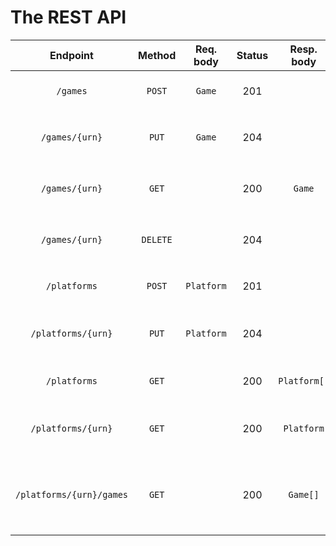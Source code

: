 # The REST API

|        Endpoint	         |  Method  | Req. body  | Status |  Resp. body  | Description    		                                   |
|:------------------------:|:--------:|:----------:|:------:|:------------:|:------------------------------------------------------|
|        `/games`          |  `POST`  |   `Game`   |  201   |              | Add a new game to the catalog                         |
|      `/games/{urn}`      |  `PUT`   |   `Game`   |  204   |              | Update the game with the given `{urn}`                |
|      `/games/{urn}`      |  `GET`   |            |  200   |    `Game`    | Get the game with the given `{urn}`                   |
|      `/games/{urn}`      | `DELETE` |            |  204   |              | Delete the game with the given `{urn}`                |
|      `/platforms`        |  `POST`  | `Platform` |  201   |              | Add a new platform to the catalog                     |
|    `/platforms/{urn}`    |  `PUT`   | `Platform` |  204   |              | Update the platform with the given `{urn}`            |
|      `/platforms`        |  `GET`   |            |  200   | `Platform[]` | Get all platforms in the catalog                      |
|    `/platforms/{urn}`    |  `GET`   |            |  200   |  `Platform`  | Get the platform with the given `{urn}`               |
| `/platforms/{urn}/games` |  `GET`   |            |  200   |   `Game[]`   | Get all games for the platform with the given `{urn}` |